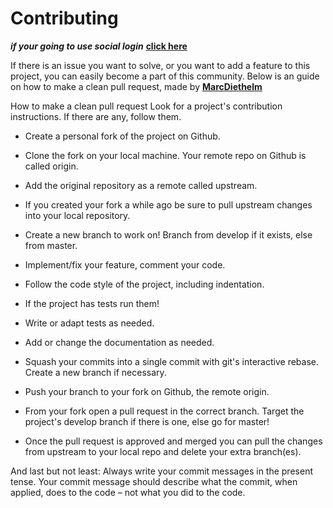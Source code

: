 # Contributing

**_if your going to use social login_** [**click here**](Social.md)

If there is an issue you want to solve, or you want to add a feature to this project, you can easily become a part of this community. Below is an guide on how to make a clean pull request, made by [**MarcDiethelm**](https://gist.github.com/MarcDiethelm/7303312)

How to make a clean pull request
Look for a project's contribution instructions. If there are any, follow them.

- Create a personal fork of the project on Github.
- Clone the fork on your local machine. Your remote repo on Github is called origin.
- Add the original repository as a remote called upstream.
- If you created your fork a while ago be sure to pull upstream changes into your local repository.
- Create a new branch to work on! Branch from develop if it exists, else from master.
- Implement/fix your feature, comment your code.
- Follow the code style of the project, including indentation.
- If the project has tests run them!
- Write or adapt tests as needed.
- Add or change the documentation as needed.
- Squash your commits into a single commit with git's interactive rebase. Create a new branch if necessary.
- Push your branch to your fork on Github, the remote origin.
- From your fork open a pull request in the correct branch. Target the project's develop branch if there is one, else go for master!

- Once the pull request is approved and merged you can pull the changes from upstream to your local repo and delete your extra branch(es).

And last but not least: Always write your commit messages in the present tense. Your commit message should describe what the commit, when applied, does to the code – not what you did to the code.
